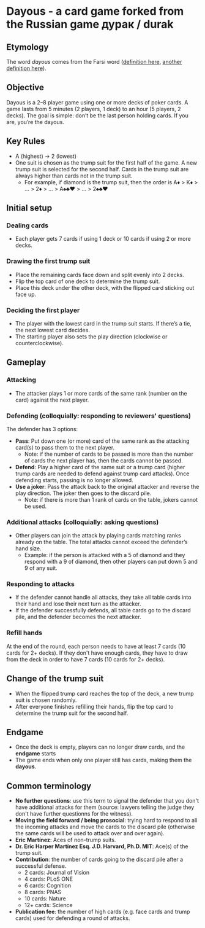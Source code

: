 # Dayous - a card game forked from the Russian game дурак / durak

## Etymology
The word *dayous* comes from the Farsi word ([definition here](https://www.urbandictionary.com/define.php?term=dayous), [another definition here](https://en.wikipedia.org/wiki/Dayouth)).

## Objective
Dayous is a 2–8 player game using one or more decks of poker cards. A game lasts from 5 minutes (2 players, 1 deck) to an hour (5 players, 2 decks). The goal is simple: don’t be the last person holding cards. If you are, you’re the dayous.

## Key Rules
- A (highest) -> 2 (lowest)
- One suit is chosen as the trump suit for the first half of the game. A new trump suit is selected for the second half. Cards in the trump suit are always higher than cards not in the trump suit.
    - For example, if diamond is the trump suit, then the order is A:diamonds: > K:diamonds: > ... > 2:diamonds: > ... > A:spades::clubs::hearts: > ... > 2:spades::clubs::hearts:

## Initial setup

### Dealing cards
- Each player gets 7 cards if using 1 deck or 10 cards if using 2 or more decks.

### Drawing the first trump suit
- Place the remaining cards face down and split evenly into 2 decks.
- Flip the top card of one deck to determine the trump suit.
- Place this deck under the other deck, with the flipped card sticking out face up.

### Deciding the first player
- The player with the lowest card in the trump suit starts. If there’s a tie, the next lowest card decides.
- The starting player also sets the play direction (clockwise or counterclockwise).

## Gameplay

### Attacking
- The attacker plays 1 or more cards of the same rank (number on the card) against the next player.

### Defending (colloquially: responding to reviewers' questions)
The defender has 3 options:
- **Pass**: Put down one (or more) card of the same rank as the attacking card(s) to pass them to the next player. 
    - Note: if the number of cards to be passed is more than the number of cards the next player has, then the cards cannot be passed. 
- **Defend**: Play a higher card of the same suit or a trump card (higher trump cards are needed to defend against trump card attacks). Once defending starts, passing is no longer allowed.
- **Use a joker**: Pass the attack back to the original attacker and reverse the play direction. The joker then goes to the discard pile. 
    - Note: if there is more than 1 rank of cards on the table, jokers cannot be used. 

### Additional attacks (colloquially: asking questions)
- Other players can join the attack by playing cards matching ranks already on the table. The total attacks cannot exceed the defender’s hand size.
    -  Example: if the person is attacked with a 5 of diamond and they respond with a 9 of diamond, then other players can put down 5 and 9 of any suit.

### Responding to attacks
- If the defender cannot handle all attacks, they take all table cards into their hand and lose their next turn as the attacker.
- If the defender successfully defends, all table cards go to the discard pile, and the defender becomes the next attacker.

### Refill hands
At the end of the round, each person needs to have at least 7 cards (10 cards for 2+ decks). If they don't have enough cards, they have to draw from the deck in order to have 7 cards (10 cards for 2+ decks).

## Change of the trump suit
- When the flipped trump card reaches the top of the deck, a new trump suit is chosen randomly.
- After everyone finishes refilling their hands, flip the top card to determine the trump suit for the second half.

## Endgame
- Once the deck is empty, players can no longer draw cards, and the **endgame** starts
- The game ends when only one player still has cards, making them the **dayous**.


## Common terminology
- **No further questions**: use this term to signal the defender that you don't have additional attacks for them (source: lawyers telling the judge they don't have further questionns for the witness).
- **Moving the field forward / being prosocial**: trying hard to respond to all the incoming attacks and move the cards to the discard pile (otherwise the same cards will be used to attack over and over again).
- **Eric Martínez**: Aces of non-trump suits.
- **Dr. Eric Harper Martínez Esq. J.D. Harvard, Ph.D. MIT**: Ace(s) of the trump suit.
- **Contribution**: the number of cards going to the discard pile after a successful defense.
    - 2 cards: Journal of Vision
    - 4 cards: PLoS ONE
    - 6 cards: Cognition
    - 8 cards: PNAS
    - 10 cards: Nature
    - 12+ cards: Science
- **Publication fee**: the number of high cards (e.g. face cards and trump cards) used for defending a round of attacks.

